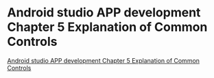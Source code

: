 # Android studio APP development Chapter 5 Explanation of Common Controls
[Android studio APP development Chapter 5 Explanation of Common Controls](https://aiwithcloud.com/2022/09/15/android_studio_app_development_chapter_5_explanation_of_common_controls/)